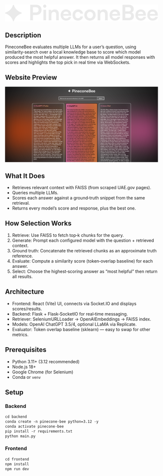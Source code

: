 ![PineconeBee](frontend/src/assets/PineconeBeea.svg)

## Description

PineconeBee evaluates multiple LLMs for a user’s question, using similarity‑search over a local knowledge base to score which model produced the most helpful answer. It then returns all model responses with scores and highlights the top pick in real time via WebSockets.

## Website Preview

![WebsiteShowcase](frontend/src/assets/screenshot.png)

## What It Does

- Retrieves relevant context with FAISS (from scraped UAE.gov pages).
- Queries multiple LLMs.
- Scores each answer against a ground‑truth snippet from the same retrieval.
- Returns every model’s score and response, plus the best one.

## How Selection Works

1. Retrieve: Use FAISS to fetch top‑k chunks for the query.
2. Generate: Prompt each configured model with the question + retrieved context.
3. Ground truth: Concatenate the retrieved chunks as an approximate truth reference.
4. Evaluate: Compute a similarity score (token‑overlap baseline) for each answer.
5. Select: Choose the highest‑scoring answer as “most helpful” then return all results.

## Architecture

- Frontend: React (Vite) UI, connects via Socket.IO and displays scores/results.
- Backend: Flask + Flask‑SocketIO for real‑time messaging.
- Retriever: SeleniumURLLoader → OpenAIEmbeddings → FAISS index.
- Models: OpenAI ChatGPT 3.5/4, optional LLaMA via Replicate.
- Evaluator: Token overlap baseline (sklearn) — easy to swap for other metrics.

## Prerequisites

- Python 3.11+ (3.12 recommended)
- Node.js 18+
- Google Chrome (for Selenium)
- Conda or `venv`

## Setup

### Backend

```
cd backend
conda create -n pinecone-bee python=3.12 -y
conda activate pinecone-bee
pip install -r requirements.txt
python main.py
```

### Frontend

```
cd frontend
npm install
npm run dev
```
